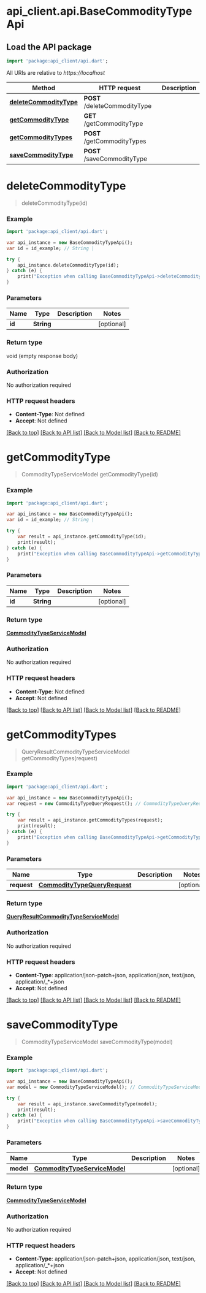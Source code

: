 # api_client.api.BaseCommodityTypeApi

## Load the API package
```dart
import 'package:api_client/api.dart';
```

All URIs are relative to *https://localhost*

Method | HTTP request | Description
------------- | ------------- | -------------
[**deleteCommodityType**](BaseCommodityTypeApi.md#deleteCommodityType) | **POST** /deleteCommodityType | 
[**getCommodityType**](BaseCommodityTypeApi.md#getCommodityType) | **GET** /getCommodityType | 
[**getCommodityTypes**](BaseCommodityTypeApi.md#getCommodityTypes) | **POST** /getCommodityTypes | 
[**saveCommodityType**](BaseCommodityTypeApi.md#saveCommodityType) | **POST** /saveCommodityType | 


# **deleteCommodityType**
> deleteCommodityType(id)



### Example 
```dart
import 'package:api_client/api.dart';

var api_instance = new BaseCommodityTypeApi();
var id = id_example; // String | 

try { 
    api_instance.deleteCommodityType(id);
} catch (e) {
    print("Exception when calling BaseCommodityTypeApi->deleteCommodityType: $e\n");
}
```

### Parameters

Name | Type | Description  | Notes
------------- | ------------- | ------------- | -------------
 **id** | **String**|  | [optional] 

### Return type

void (empty response body)

### Authorization

No authorization required

### HTTP request headers

 - **Content-Type**: Not defined
 - **Accept**: Not defined

[[Back to top]](#) [[Back to API list]](../README.md#documentation-for-api-endpoints) [[Back to Model list]](../README.md#documentation-for-models) [[Back to README]](../README.md)

# **getCommodityType**
> CommodityTypeServiceModel getCommodityType(id)



### Example 
```dart
import 'package:api_client/api.dart';

var api_instance = new BaseCommodityTypeApi();
var id = id_example; // String | 

try { 
    var result = api_instance.getCommodityType(id);
    print(result);
} catch (e) {
    print("Exception when calling BaseCommodityTypeApi->getCommodityType: $e\n");
}
```

### Parameters

Name | Type | Description  | Notes
------------- | ------------- | ------------- | -------------
 **id** | **String**|  | [optional] 

### Return type

[**CommodityTypeServiceModel**](CommodityTypeServiceModel.md)

### Authorization

No authorization required

### HTTP request headers

 - **Content-Type**: Not defined
 - **Accept**: Not defined

[[Back to top]](#) [[Back to API list]](../README.md#documentation-for-api-endpoints) [[Back to Model list]](../README.md#documentation-for-models) [[Back to README]](../README.md)

# **getCommodityTypes**
> QueryResultCommodityTypeServiceModel getCommodityTypes(request)



### Example 
```dart
import 'package:api_client/api.dart';

var api_instance = new BaseCommodityTypeApi();
var request = new CommodityTypeQueryRequest(); // CommodityTypeQueryRequest | 

try { 
    var result = api_instance.getCommodityTypes(request);
    print(result);
} catch (e) {
    print("Exception when calling BaseCommodityTypeApi->getCommodityTypes: $e\n");
}
```

### Parameters

Name | Type | Description  | Notes
------------- | ------------- | ------------- | -------------
 **request** | [**CommodityTypeQueryRequest**](CommodityTypeQueryRequest.md)|  | [optional] 

### Return type

[**QueryResultCommodityTypeServiceModel**](QueryResultCommodityTypeServiceModel.md)

### Authorization

No authorization required

### HTTP request headers

 - **Content-Type**: application/json-patch+json, application/json, text/json, application/_*+json
 - **Accept**: Not defined

[[Back to top]](#) [[Back to API list]](../README.md#documentation-for-api-endpoints) [[Back to Model list]](../README.md#documentation-for-models) [[Back to README]](../README.md)

# **saveCommodityType**
> CommodityTypeServiceModel saveCommodityType(model)



### Example 
```dart
import 'package:api_client/api.dart';

var api_instance = new BaseCommodityTypeApi();
var model = new CommodityTypeServiceModel(); // CommodityTypeServiceModel | 

try { 
    var result = api_instance.saveCommodityType(model);
    print(result);
} catch (e) {
    print("Exception when calling BaseCommodityTypeApi->saveCommodityType: $e\n");
}
```

### Parameters

Name | Type | Description  | Notes
------------- | ------------- | ------------- | -------------
 **model** | [**CommodityTypeServiceModel**](CommodityTypeServiceModel.md)|  | [optional] 

### Return type

[**CommodityTypeServiceModel**](CommodityTypeServiceModel.md)

### Authorization

No authorization required

### HTTP request headers

 - **Content-Type**: application/json-patch+json, application/json, text/json, application/_*+json
 - **Accept**: Not defined

[[Back to top]](#) [[Back to API list]](../README.md#documentation-for-api-endpoints) [[Back to Model list]](../README.md#documentation-for-models) [[Back to README]](../README.md)

